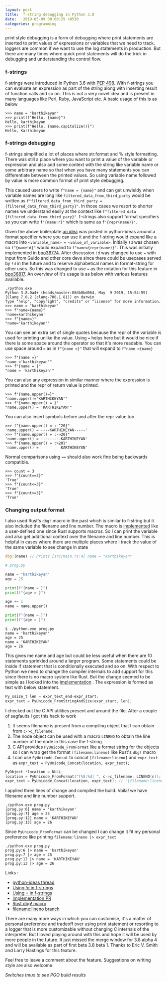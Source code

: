 ```yaml
---
layout: post
title:  f-string debugging in Python 3.8
date:   2019-05-09 00:00:29 +0530
categories: programming
---
```


print style debugging is a form of debugging where print statements are inserted to print values of expressions or variables that we need to track. loggers are common if we want to use the log statements in production. But there are many times where quick print statements will do the trick in debugging and understanding the control flow.

### f-strings

f-strings were introduced in Python 3.6 with [PEP 498](https://www.python.org/dev/peps/pep-0498/). With f-strings you can evaluate an expression as part of the string along with inserting result of function calls and so on. This is not a very novel idea and is present in many languages like Perl, Ruby, JavaScript etc. A basic usage of this is as below

```pycon
>>> name = "karthikeyan"
>>> print(f"Hello, {name}")
Hello, karthikeyan
>>> print(f"Hello, {name.capitalize()}")
Hello, Karthikeyan
```

### f-strings debugging

f-strings simplified a lot of places where str.format and % style formatting. There was still a place where you want to print a value of the variable or expression and also add some context with the string like variable name or some arbitrary name so that when you have many statements you can differentiate between the printed values. So using variable name followed by value is more common format of print style debugging.

This caused users to write `f"name = {name}"` and can get unwieldy when variable names are long like `filtered_data_from_third_party` would be written as `f"filtered_data_from_third_party = {filtered_data_from_third_party}"`. In those cases we resort to shorter names we understand easily at the context like `f"filtered data {filtered_data_from_third_pary}"`. f-strings also support format specifiers so you can write `f"{name!r}"` which is same as `f"{repr(name)}"`.

Given the above boilerplate [an idea](https://mail.python.org/pipermail/python-ideas/2018-October/053956.html) was posted in python-ideas around a format specifier where you can use it and the f-string would expand like a macro into `<variable_name> = <value_of_variable>`. Initially `!d` was chosen so `f"{name!d}"` would expand to `f"name={repr(name)}"`. This was initially implemented in [bpo36774](https://bugs.python.org/issue36774). After discussion `!d` was changed to use `=` with input from Guido and other core devs since there could be usecases served by `!d` in the future and to reserve alphabetical names in format-string for other uses. So this was changed to use `=` as the notation for this feature in [bpo36817](https://bugs.python.org/issue36817). An overview of it's usage is as below with various features available.

```pycon
./python.exe
Python 3.8.0a4+ (heads/master:88db8bd064, May  9 2019, 15:54:59)
[Clang 7.0.2 (clang-700.1.81)] on darwin
Type "help", "copyright", "credits" or "license" for more information.
>>> name = "karthikeyan"
>>> f"name={name}"
'name=karthikeyan'
>>> f"{name=}"
"name='karthikeyan'"
```

You can see an extra set of single quotes because the repr of the variable is used for printing unlike the value. Using `=` helps here but it would be nice if there is some space around the operator so that it's more readable. You can use space around `=` as in `f"{name =}"` that will expand to `f"name ={name}`

```pycon
>>> f"{name =}"
"name ='karthikeyan'"
>>> f"{name = }"
"name = 'karthikeyan'"
```

You can also any expression in similar manner where the expression is printed and the repr of return value is printed.

```pycon
>>> f"{name.upper()=}"
"name.upper()='KARTHIKEYAN'"
>>> f"{name.upper() = }"
"name.upper() = 'KARTHIKEYAN'"
```

You can also insert symbols before and after the repr value too.

```pycon
>>> f"{name.upper() = :-^20}"
'name.upper() = ----KARTHIKEYAN-----'
>>> f"{name.upper() = :->20}"
'name.upper() = ---------KARTHIKEYAN'
>>> f"{name.upper() = :>20}"
'name.upper() =          KARTHIKEYAN'
```

Normal comparisons using `==` should also work fine being backwards compatible.

```pycon
>>> count = 3
>>> f"{count==3}"
'True'
>>> f"{count<=3}"
'True'
>>> f"{count>=3}"
'True'
```

### Changing output format

I also used Rust's `dbg!` macro in the past which is similar to f-string but it also included the filename and line number. The macro is [implemented](https://doc.rust-lang.org/beta/src/std/macros.rs.html#322-337) like a user-defined one since Rust supports macros. So I can print the variable and also get additional context over the filename and line number. This is helpful in cases where there are multiple places where I track the value of the same variable to see change in state

```rust
dbg!(name) // Prints [src/main.rs:4] name = "karthikeyan"
```

```python
# prog.py

name = "karthikeyan"
age = 25

print(f"{name = }")
print(f"{age = }")

age += 1
name = name.upper()

print(f"{name = }")
print(f"{age = }")

```

```
$ ./python.exe prog.py
name = 'karthikeyan'
age = 25
name = 'KARTHIKEYAN'
age = 26
```

This gives me name and age but could be less useful when there are 10 statements sprinkled around a larger program. Some statements could be inside if statement that is conditionally executed and so on. With respect to Python we need to change the compiler internals to add support for this since there is no macro system like Rust. But the change seemed to be simple as I looked into the [implementation](https://github.com/python/cpython/pull/13123/files#diff-4d35cf8992b795c5e97e9c8b6167cb34R5232) . The expression is formed as text with below statement.

```c
Py_ssize_t len = expr_text_end-expr_start;
expr_text = PyUnicode_FromStringAndSize(expr_start, len);
```

I checked out the C API utilities present and around the file. After a couple of segfaults I got this hack to work

1. It seems filename is present from a compiling object that I can obtain from `c->c_filename`.
2. The node object can be used with a macro `LINENO` to obtain the line number of the node in this case the f-string.
3. C API provides `PyUnicode_FromFormat` like a format string for the objects so I can wrap get the format `[filename:lineno]` like Rust's `dbg!` macro
4. I can use `PyUnicode_Concat` to concat `[filename:lineno]` and `expr_text` as `expr_text = PyUnicode_Concat(location, expr_text);`

```c
PyObject *location = NULL;
location = PyUnicode_FromFormat("[%S:%d] ", c->c_filename, LINENO(n)); // [filename:lineno]
expr_text = PyUnicode_Concat(location, expr_text); // "[filename:lineno] [expr_text]"
```

I applied three lines of change and compiled the build. Voila! we have filename and line number support.

```
./python.exe prog.py
[prog.py:6] name = 'karthikeyan'
[prog.py:7] age = 25
[prog.py:12] name = 'KARTHIKEYAN'
[prog.py:13] age = 26
```

Since `PyUnicode_FromFormat` can be changed I can change it fit my personal preference like printing `filename:lineno |> expr_text`

```console
./python.exe prog.py
prog.py:6 |> name = 'karthikeyan'
prog.py:7 |> age = 25
prog.py:12 |> name = 'KARTHIKEYAN'
prog.py:13 |> age = 26
```

Links :

* [python-ideas thread](https://mail.python.org/pipermail/python-ideas/2018-October/053956.html)
* [Using !d in f-strings](https://bugs.python.org/issue36774)
* [Using = in f-strings](https://bugs.python.org/issue36817)
* [Implementation PR](https://github.com/python/cpython/pull/13123/)
* [Rust dbg! macro](https://doc.rust-lang.org/beta/std/macro.dbg.html)
* [filename:lineno branch](https://github.com/tirkarthi/cpython/tree/fstring-filename)

There are many more ways in which you can customise, it's a matter of personal preference and tradeoff over using print statement or resorting to a logger that is more customizable without changing C internals of the interpreter. But I loved playing around with this and hope it will be used by more people in the future. It just missed the merge window for 3.8 alpha 4 and will be available as part of first beta 3.8 beta 1. Thanks to Eric V. Smith and Larry Hastings for this feature.

Feel free to leave a comment about the feature. Suggestions on writing style are also welcome.

_Switches tmux to see PGO build results_
